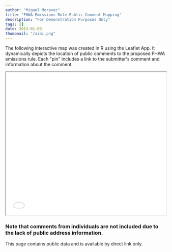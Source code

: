 ```yaml
---
author: "Miguel Moravec"
title: "FHWA Emissions Rule Public Comment Mapping"
description: "For Demonstration Purposes Only"
tags: []
date: 2013-01-03
thumbnail: "/aiai.png"
---
```


The following interactive map was created in R using the Leaflet App. It dynamically depicts the location of public comments to the proposed FHWA emissions rule. Each "pin" includes a link to the submitter's comment and information about the comment.

<iframe width="100%" height=450 scrolling="no" marginheight="0" marginwidth="0" src="fhwa_map.html"></iframe>

### Note that comments from individuals are not included due to the lack of public address information.

This page contains public data and is available by direct link only.